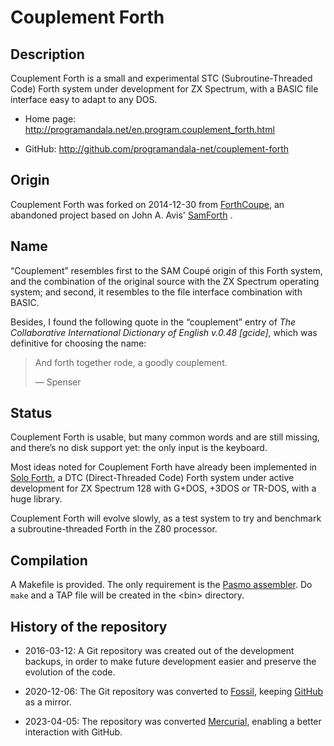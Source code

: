 # Couplement Forth

## Description

Couplement Forth is a small and experimental STC (Subroutine-Threaded
Code) Forth system under development for ZX Spectrum, with a BASIC file
interface easy to adapt to any DOS.

- Home page: <http://programandala.net/en.program.couplement_forth.html>

- GitHub: <http://github.com/programandala-net/couplement-forth>

## Origin

Couplement Forth was forked on 2014-12-30 from
[ForthCoupe](http://programandala.net/en.program.forthcoupe.html), an
abandoned project based on John A. Avis'
[SamForth](http://programandala.net/en.program.samforth.html) .

## Name

“Couplement” resembles first to the SAM Coupé origin of this Forth
system, and the combination of the original source with the ZX Spectrum
operating system; and second, it resembles to the file interface
combination with BASIC.

Besides, I found the following quote in the “couplement” entry of *The
Collaborative International Dictionary of English v.0.48 \[gcide\]*,
which was definitive for choosing the name:

> And forth together rode, a goodly couplement.
>
> —  Spenser

## Status

Couplement Forth is usable, but many common words and are still missing,
and there’s no disk support yet: the only input is the keyboard.

Most ideas noted for Couplement Forth have already been implemented in
[Solo Forth](http://programandala.net/en.program.solo_forth.html), a DTC
(Direct-Threaded Code) Forth system under active development for ZX
Spectrum 128 with G+DOS, +3DOS or TR-DOS, with a huge library.

Couplement Forth will evolve slowly, as a test system to try and
benchmark a subroutine-threaded Forth in the Z80 processor.

## Compilation

A Makefile is provided. The only requirement is the [Pasmo
assembler](http://pasmo.speccy.org/). Do `make` and a TAP file will be
created in the \<bin\> directory.

## History of the repository

- 2016-03-12: A Git repository was created out of the development
  backups, in order to make future development easier and preserve the
  evolution of the code.

- 2020-12-06: The Git repository was converted to
  [Fossil](https://fossil-scm.org), keeping
  [GitHub](http://github.com/programandala-net/couplement-forth) as a
  mirror.

- 2023-04-05: The repository was converted
  [Mercurial](https://mercurial-scm.org), enabling a better interaction
  with GitHub.
